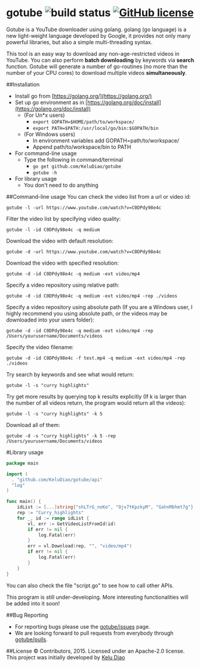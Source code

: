 # gotube ![build status](https://travis-ci.org/KeluDiao/gotube.svg?branch=master) [![GitHub license](http://dmlc.github.io/img/apache2.svg)](./LICENSE)
Gotube is a YouTube downloader using golang.
golang (go language) is a new light-weight language developed by Google, 
it provides not only many powerful libraries, but also a simple multi-threading syntax.

This tool is an easy way to download any non-age-restricted videos in YouTube. 
You can also perform **batch downloading** by keywords via **search** function.
Gotube will generate a number of go-routines (no more than the number of your CPU cores) to download multiple videos **simultaneously**. 

##Installation
- Install go from [https://golang.org/](https://golang.org/)
- Set up go environment as in [https://golang.org/doc/install](https://golang.org/doc/install)
  - (For Un*x users) 
  	- ```export GOPATH=$HOME/path/to/workspace/```
  	- ```export PATH=$PATH:/usr/local/go/bin:$GOPATH/bin```
  - (For Windows users) 
  	- In environment variables add GOPATH=path/to/workspace/ 
  	- Append path/to/workspace/bin to PATH
- For command-line usage
  - Type the following in command/terminal
    - ```go get github.com/KeluDiao/gotube```
    - ```gotube -h```
- For library usage
  - You don't need to do anything

##Command-line usage
You can check the video list from a url or video id:
```
gotube -l -url https://www.youtube.com/watch?v=C0DPdy98e4c
```
Filter the video list by specifying video quality:
```
gotube -l -id C0DPdy98e4c -q medium
```
Download the video with default resolution:
```
gotube -d -url https://www.youtube.com/watch?v=C0DPdy98e4c
```
Download the video with specified resolution:
```
gotube -d -id C0DPdy98e4c -q medium -ext video/mp4
```
Specify a video repository using relative path:
```
gotube -d -id C0DPdy98e4c -q medium -ext video/mp4 -rep ./videos
```
Specify a video repository using absolute path (If you are a Windows user, I highly recommend you using absolute path, or the videos may be downloaded into your users folder):
```
gotube -d -id C0DPdy98e4c -q medium -ext video/mp4 -rep /Users/yourusername/Documents/videos
```
Specify the video filename:
```
gotube -d -id C0DPdy98e4c -f test.mp4 -q medium -ext video/mp4 -rep ./videos
```
Try search by keywords and see what would return:
```
gotube -l -s "curry highlights"
```
Try get more results by querying top k results explicitly (If k is larger than the number of all videos return, the program would return all the videos):
```
gotube -l -s "curry highlights" -k 5
```
Download all of them:
```
gotube -d -s "curry highlights" -k 5 -rep /Users/yourusername/Documents/videos
```

#Library usage
```go
package main

import (
  . "github.com/KeluDiao/gotube/api"
  "log"
)

func main() {
	idList := [...]string{"shLTrG_noKo", "Ojv7tKpzkyM", "GahnMbhmt7g"}
	rep := "Curry_highlights"
	for _, id := range idList {
		vl, err := GetVideoListFromId(id)
		if err != nil {
			log.Fatal(err)
		}
		err = vl.Download(rep, "", "video/mp4")
		if err != nil {
			log.Fatal(err)
		}
	}
}
```
You can also check the file "script.go" to see how to call other APIs.

This program is still under-developing. More interesting functionalities will be added into it soon! 

##Bug Reporting
* For reporting bugs please use the [gotube/issues](https://github.com/KeluDiao/gotube/issues) page.
* We are looking forward to pull requests from everybody through [gotube/pulls](https://github.com/KeluDiao/gotube/pulls).

##License
© Contributors, 2015. Licensed under an Apache-2.0 license.
This project was initially developed by [Kelu Diao](mailto:diaokelu@gmail.com)
